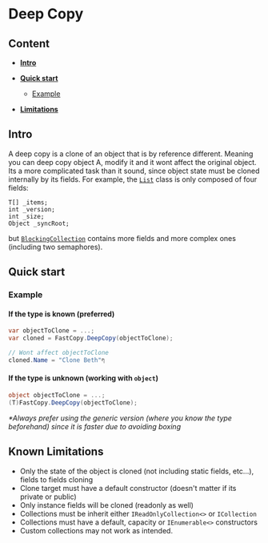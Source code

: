 # Deep Copy

## Content

* **[Intro](#heading--intro)**

* **[Quick start](#heading--quickstart)**
  * [Example](#heading--quickstart-example)

* **[Limitations](#heading--limitations)**

## <div id="heading--intro"/> Intro

A deep copy is a clone of an object that is by reference different.
Meaning you can deep copy object A, modify it and it wont affect the original object.
Its a more complicated task than it sound, since object state must be cloned internally by its fields.
For example, the [`List`](https://github.com/microsoft/referencesource/blob/master/mscorlib/system/collections/generic/list.cs) class is only composed of four fields:
```
T[] _items;
int _version;
int _size;
Object _syncRoot;
```
but [`BlockingCollection`](https://github.com/microsoft/referencesource/blob/master/System/sys/system/collections/concurrent/BlockingCollection.cs) contains more fields and more complex ones (including two semaphores).

## <div id="heading--quickstart"/> Quick start

### <div id="heading--quickstart-example"/> Example

#### If the type is known (preferred)

```csharp
var objectToClone = ...;
var cloned = FastCopy.DeepCopy(objectToClone);

// Wont affect objectToClone
cloned.Name = "Clone Beth"ף
```

#### If the type is unknown (working with `object`)

```csharp
object objectToClone = ...;
(T)FastCopy.DeepCopy(objectToClone);
```

_*Always prefer using the generic version (where you know the type beforehand) since it is faster due to avoiding boxing_

## <div id="heading--limitations"/> Known Limitations

* Only the state of the object is cloned (not including static fields, etc...), fields to fields cloning
* Clone target must have a default constructor (doesn't matter if its private or public)
* Only instance fields will be cloned (readonly as well)
* Collections must be inherit either `IReadOnlyCollection<>` or `ICollection`
* Collections must have a default, capacity or `IEnumerable<>` constructors
* Custom collections may not work as intended.